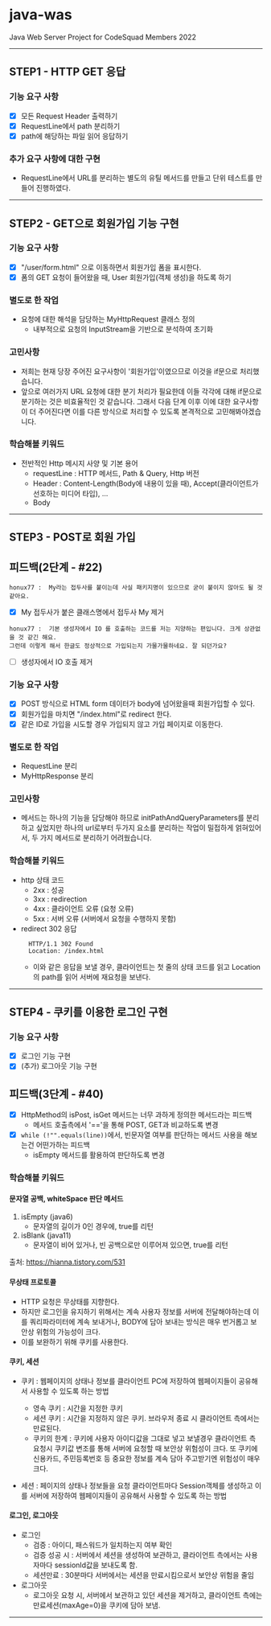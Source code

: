 # java-was
Java Web Server Project for CodeSquad Members 2022

---

## STEP1 - HTTP GET 응답

### 기능 요구 사항 
- [x] 모든 Request Header 출력하기
- [x] RequestLine에서 path 분리하기
- [x] path에 해당하는 파일 읽어 응답하기

### 추가 요구 사항에 대한 구현
- RequestLine에서 URL를 분리하는 별도의 유틸 메서드를 만들고 단위 테스트를 만들어 진행하였다.

---

## STEP2 - GET으로 회원가입 기능 구현

### 기능 요구 사항
- [x] "/user/form.html" 으로 이동하면서 회원가입 폼을 표시한다.
- [x] 폼의 GET 요청이 들어왔을 때, User 회원가입(객체 생성)을 하도록 하기

### 별도로 한 작업
- 요청에 대한 해석을 담당하는 MyHttpRequest 클래스 정의
  - 내부적으로 요청의 InputStream을 기반으로 분석하여 초기화

### 고민사항
- 저희는 현재 당장 주어진 요구사항이 '회원가입'이였으므로 이것을 if문으로 처리했습니다.
- 앞으로 여러가지 URL 요청에 대한 분기 처리가 필요한데 이들 각각에 대해 if문으로 분기하는 것은 비효율적인 것 같습니다. 그래서 다음 단계 이후 이에 대한 요구사항이 더 주어진다면 이를 다른 방식으로 처리할 수 있도록 본격적으로 고민해봐야겠습니다. 

### 학습해볼 키워드
- 전반적인 Http 메시지 사양 및 기본 용어
  - requestLine : HTTP 메서드, Path & Query, Http 버전
  - Header : Content-Length(Body에 내용이 있을 때), Accept(클라이언트가 선호하는 미디어 타입),  ...
  - Body

---

## STEP3 - POST로 회원 가입

## 피드백(2단계 - #22)

```
honux77 :  My라는 접두사를 붙이는데 사실 패키지명이 있으므로 굳이 붙이지 않아도 될 것 같아요.
```
- [x] My 접두사가 붙은 클래스명에서 접두사 My 제거
```
honux77 :  기본 생성자에서 IO 를 호출하는 코드를 저는 지양하는 편입니다. 크게 상관없을 것 같긴 해요.
그런데 이렇게 해서 한글도 정상적으로 가입되는지 가물가물하네요. 잘 되던가요?
```
- [ ] 생성자에서 IO 호출 제거

### 기능 요구 사항
- [x] POST 방식으로 HTML form 데이터가 body에 넘어왔을때 회원가입할 수 있다.
- [x] 회원가입을 마치면 "/index.html"로 redirect 한다.
- [x] 같은 ID로 가입을 시도할 경우 가입되지 않고 가입 페이지로 이동한다.

### 별도로 한 작업
- RequestLine 분리
- MyHttpResponse 분리

### 고민사항
- 메서드는 하나의 기능을 담당해야 하므로 initPathAndQueryParameters를 분리하고 싶었지만 하나의 url로부터 두가지 요소를 분리하는 작업이 밀접하게 얽혀있어서, 두 가지 메서드로 분리하기 어려웠습니다.

### 학습해볼 키워드
- http 상태 코드
  - 2xx : 성공
  - 3xx : redirection
  - 4xx : 클라이언트 오류 (요청 오류)
  - 5xx : 서버 오류 (서버에서 요청을 수행하지 못함)
- redirect 302 응답
  ```
    HTTP/1.1 302 Found
    Location: /index.html
  ```
  - 이와 같은 응답을 보낼 경우, 클라이언트는 첫 줄의 상태 코드를 읽고 Location의 path를 읽어 서버에 재요청을 보낸다. 

---

## STEP4 - 쿠키를 이용한 로그인 구현

### 기능 요구 사항
- [x] 로그인 기능 구현
- [x] (추가) 로그아웃 기능 구현

## 피드백(3단계 - #40)
- [x] HttpMethod의 isPost, isGet 메서드는 너무 과하게 정의한 메서드라는 피드백
  - 메서드 호출측에서 '=='을 통해 POST, GET과 비교하도록 변경
- [x] `while (!"".equals(line))`에서, 빈문자열 여부를 판단하는 메서드 사용을 해보는건 어떤가하는 피드백
  - isEmpty 메서드를 활용하여 판단하도록 변경
  
### 학습해볼 키워드

#### 문자열 공백, whiteSpace 판단 메서드

1. isEmpty (java6)
   - 문자열의 길이가 0인 경우에, true를 리턴
2. isBlank (java11)
   - 문자열이 비어 있거나, 빈 공백으로만 이루어져 있으면, true를 리턴

출처: https://hianna.tistory.com/531

#### 무상태 프로토콜
- HTTP 요청은 무상태를 지향한다.
- 하지만 로그인을 유지하기 위해서는 계속 사용자 정보를 서버에 전달해야하는데 이를 쿼리파라미터에 계속 보내거나, BODY에 담아 보내는 방식은 매우 번거롭고 보안상 위험의 가능성이 크다.
- 이를 보완하기 위해 쿠키를 사용한다.

#### 쿠키, 세션

- 쿠키 : 웹페이지의 상태나 정보를 클라이언트 PC에 저장하여 웹페이지들이 공유해서 사용할 수 있도록 하는 방법
  - 영속 쿠키 : 시간을 지정한 쿠키
  - 세션 쿠키 : 시간을 지정하지 않은 쿠키. 브라우저 종료 시 클라이언트 측에서는 만료된다.
  - 쿠키의 한계 : 쿠키에 사용자 아이디값을 그대로 넣고 보낼경우 클라이언트 측 요청시 쿠키값 변조를 통해 서버에 요청할 때 보안상 위험성이 크다. 또 쿠키에 신용카드, 주민등록번호 등 중요한 정보를 계속 담아 주고받기엔 위험성이 매우 크다.

- 세션 : 페이지의 상태나 정보들을 요청 클라이언트마다 Session객체를 생성하고 이를 서버에 저장하여 웹페이지들이 공유해서 사용할 수 있도록 하는 방법

#### 로그인, 로그아웃
- 로그인
  - 검증 : 아이디, 패스워드가 일치하는지 여부 확인
  - 검증 성공 시 : 서버에서 세션을 생성하여 보관하고, 클라이언트 측에서는 사용자마다 sessionId값을 보내도록 함.
  - 세션만료 : 30분마다 서버에서는 세션을 만료시킴으로서 보안상 위험을 줄임
- 로그아웃
  - 로그아웃 요청 시, 서버에서 보관하고 있던 세션을 제거하고, 클라이언트 측에는 만료세션(maxAge=0)을 쿠키에 담아 보냄.

---
